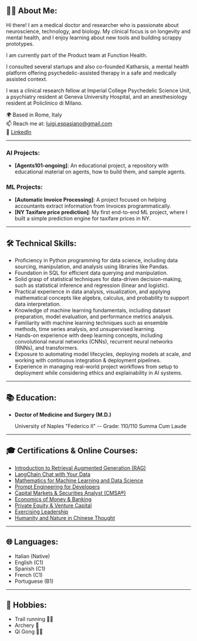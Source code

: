 ## 👨‍⚕️ About Me:

Hi there! I am a medical doctor and researcher who is passionate about neuroscience, technology, and biology. My clinical focus is on longevity and mental health, and I enjoy learning about new tools and building scrappy prototypes.

I am currently part of the Product team at Function Health.

I consulted several startups and also co-founded Katharsis, a mental health platform offering psychedelic-assisted therapy in a safe and medically assisted context. 

I was a clinical research fellow at Imperial College Psychedelic Science Unit, a psychiatry resident at Geneva University Hospital, and an anesthesiology resident at Policlinico di Milano. 

🌍 Based in Rome, Italy  
📫 Reach me at: [luigi.espasiano@gmail.com](mailto:luigi.espasiano@gmail.com)  
💼 [LinkedIn](https://www.linkedin.com/in/luigiespasiano) 

---
### AI Projects:
- **[Agents101-ongoing]**: An educational project, a repository with educational material on agents, how to build them, and sample agents.

### ML Projects:
- **[Automatic Invoice Processing]**: A project focused on helping accountants extract information from Invoices programmatically. 
- **[NY Taxifare price prediction]**: My first end-to-end ML project, where I built a simple prediction engine for taxifare prices in NY.

---

## 🛠️ Technical Skills:

- Proficiency in Python programming for data science, including data sourcing, manipulation, and analysis using libraries like Pandas.
- Foundation in SQL for efficient data querying and manipulation.
- Solid grasp of statistical techniques for data-driven decision-making, such as statistical inference and regression (linear and logistic).
- Practical experience in data analysis, visualization, and applying mathematical concepts like algebra, calculus, and probability to support data interpretation.
- Knowledge of machine learning fundamentals, including dataset preparation, model evaluation, and performance metrics analysis.
- Familiarity with machine learning techniques such as ensemble methods, time series analysis, and unsupervised learning.
- Hands-on experience with deep learning concepts, including convolutional neural networks (CNNs), recurrent neural networks (RNNs), and transformers.
- Exposure to automating model lifecycles, deploying models at scale, and working with continuous integration & deployment pipelines.
- Experience in managing real-world project workflows from setup to deployment while considering ethics and explainability in AI systems.

---

## 📚 Education:

- **Doctor of Medicine and Surgery (M.D.)**

  University of Naples "Federico II" -- Grade: 110/110 Summa Cum Laude  

---

## 🎓 Certifications & Online Courses:

- [Introduction to Retrieval Augmented Generation (RAG)](https://www.coursera.org/account/accomplishments/verify/SHZQPVBXZOLI)
- [LangChain Chat with Your Data](https://learn.deeplearning.ai/accomplishments/6ce794ad-90e1-47fe-b46a-d4cabe42e283?usp=sharing)
- [Mathematics for Machine Learning and Data Science](https://www.deeplearning.ai/courses/mathematics-for-machine-learning-and-data-science-specialization/)
- [Prompt Engineering for Developers](https://www.deeplearning.ai/short-courses/chatgpt-prompt-engineering-for-developers/)
- [Capital Markets & Securities Analyst (CMSA®)](https://corporatefinanceinstitute.com/certifications/capital-markets-securities-analyst-cmsa/)
- [Economics of Money & Banking](https://www.coursera.org/learn/money-banking)
- [Private Equity & Venture Capital](https://www.coursera.org/learn/private-equity)
- [Exercising Leadership](https://pll.harvard.edu/course/exercising-leadership-foundational-principles)
- [Humanity and Nature in Chinese Thought](https://www.edx.org/learn/humanities/university-of-hong-kong-humanity-and-nature-in-chinese-thought)

---

## 🌐 Languages:

- Italian (Native)
- English (C1)
- Spanish (C1)
- French (C1)
- Portuguese (B1)

---

## 🎯 Hobbies:

- Trail running 🏃‍♂️
- Archery 🎯
- Qi Gong 🧘‍♂️
